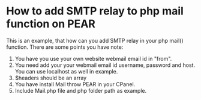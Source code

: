 # How to add SMTP relay to php mail function on PEAR

This is an example, that how can you add SMTP relay in your php mail() function. There are some points you have note:

1. You have you use your own website webmail email id in "from".
2. You need add your your webmail email id username, password and host. You can use localhost as well in example.
3. $headers should be an array
4. You have install Mail throw PEAR in your CPanel.
5. Include Mail.php file and php folder path as example.
